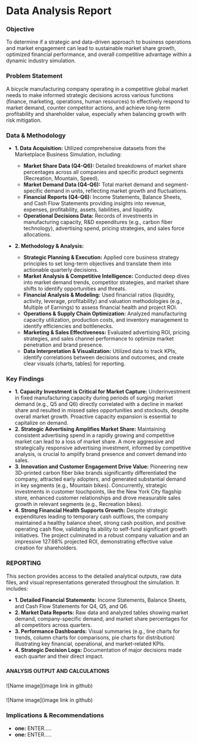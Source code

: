 <h1>Data Analysis Report</h1>

<h3>Objective</h3>
To determine if a strategic and data-driven approach to business operations and market engagement can lead to sustainable market share growth, optimized financial performance, and overall competitive advantage within a dynamic industry simulation.

<h3>Problem Statement</h3>
A bicycle manufacturing company operating in a competitive global market needs to make informed strategic decisions across various functions (finance, marketing, operations, human resources) to effectively respond to market demand, counter competitor actions, and achieve long-term profitability and shareholder value, especially when balancing growth with risk mitigation.


<h3>Data & Methodology</h3>

  - <b>1. Data Acquisition:</b> Utilized comprehensive datasets from the Marketplace Business Simulation, including:

    - <b>Market Share Data (Q4-Q6):</b> Detailed breakdowns of market share percentages across all companies and specific product segments (Recreation, Mountain, Speed).
    - <b>Market Demand Data (Q4-Q6):</b> Total market demand and segment-specific demand in units, reflecting market growth and fluctuations.
    - <b>Financial Reports (Q4-Q6):</b> Income Statements, Balance Sheets, and Cash Flow Statements providing insights into revenue, expenses, profitability, assets, liabilities, and liquidity.
    - <b>Operational Decisions Data:</b> Records of investments in manufacturing capacity, R&D expenditures (e.g., carbon fiber technology), advertising spend, pricing strategies, and sales force allocations.
- <b>2. Methodology & Analysis:</b>
  - <b>Strategic Planning & Execution:</b> Applied core business strategy principles to set long-term objectives and translate them into actionable quarterly decisions.
  - <b>Market Analysis & Competitive Intelligence:</b> Conducted deep dives into market demand trends, competitor strategies, and market share shifts to identify opportunities and threats.
  - <b>Financial Analysis & Modeling:</b> Used financial ratios (liquidity, activity, leverage, profitability) and valuation methodologies (e.g., Multiple of Earnings) to assess financial health and project ROI.
  - <b>Operations & Supply Chain Optimization:</b> Analyzed manufacturing capacity utilization, production costs, and inventory management to identify efficiencies and bottlenecks.
  - <b>Marketing & Sales Effectiveness:</b> Evaluated advertising ROI, pricing strategies, and sales channel performance to optimize market penetration and brand presence.
  - <b>Data Interpretation & Visualization:</b> Utilized data to track KPIs, identify correlations between decisions and outcomes, and create clear visuals (charts, tables) for reporting.
  


<h3>Key Findings</h3>

- <b>1. Capacity Investment is Critical for Market Capture:</b> Underinvestment in fixed manufacturing capacity during periods of surging market demand (e.g., Q5 and Q6) directly correlated with a decline in market share and resulted in missed sales opportunities and stockouts, despite overall market growth. Proactive capacity expansion is essential to capitalize on demand.
- <b>2. Strategic Advertising Amplifies Market Share:</b> Maintaining consistent advertising spend in a rapidly growing and competitive market can lead to a loss of market share. A more aggressive and strategically responsive advertising investment, informed by competitive analysis, is crucial to amplify brand presence and convert demand into sales.
- <b>3. Innovation and Customer Engagement Drive Value:</b> Pioneering new 3D-printed carbon fiber bike brands significantly differentiated the company, attracted early adopters, and generated substantial demand in key segments (e.g., Mountain bikes). Concurrently, strategic investments in customer touchpoints, like the New York City flagship store, enhanced customer relationships and drove measurable sales growth in relevant segments (e.g., Recreation bikes).
- <b>4. Strong Financial Health Supports Growth:</b> Despite strategic expenditures leading to temporary cash outflows, the company maintained a healthy balance sheet, strong cash position, and positive operating cash flow, validating its ability to self-fund significant growth initiatives. The project culminated in a robust company valuation and an impressive 127.68% projected ROI, demonstrating effective value creation for shareholders.


<h3>REPORTING</h3>
This section provides access to the detailed analytical outputs, raw data files, and visual representations generated throughout the simulation. It includes:

  - <b>1. Detailed Financial Statements:</b> Income Statements, Balance Sheets, and Cash Flow Statements for Q4, Q5, and Q6.
  - <b>2. Market Data Reports:</b> Raw data and analyzed tables showing market demand, company-specific demand, and market share percentages for all competitors across quarters.
  - <b>3. Performance Dashboards:</b> Visual summaries (e.g., line charts for trends, column charts for comparisons, pie charts for distribution) illustrating key financial, operational, and market-related KPIs.
  - <b>4. Strategic Decision Logs:</b> Documentation of major decisions made each quarter and their direct impact.

<h3></h3>
<b>ANALYSIS OUTPUT AND CALCULATIONS</b>
<h3></h3>


![Name image](image link in github)

<h3></h3>

![Name image](image link in github)


<h3>Implications & Recommendations</h3>

 - <b>one:</b> ENTER.....
 - <b>one:</b> ENTER.....
  


